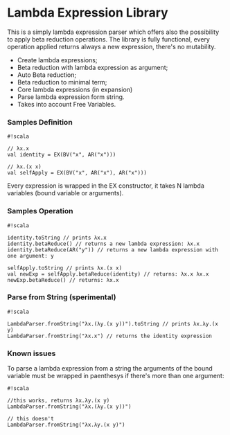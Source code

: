 # Lambda Expression Library #

This is a simply lambda expression parser which offers also the possibility to apply beta reduction operations. The library is fully functional, every operation applied returns always a new expression, there's no mutability.

* Create lambda expressions;
* Beta reduction with lambda expression as argument;
* Auto Beta reduction;
* Beta reduction to minimal term;
* Core lambda expressions (in expansion)
* Parse lambda expression form string.
* Takes into account Free Variables.

### Samples Definition ###

```
#!scala

// λx.x
val identity = EX(BV("x", AR("x")))

// λx.(x x)
val selfApply = EX(BV("x", AR("x"), AR("x")))
```

Every expression is wrapped in the EX constructor, it takes N lambda variables (bound variable or arguments).

### Samples Operation ###

```
#!scala

identity.toString // prints λx.x
identity.betaReduce() // returns a new lambda expression: λx.x
identity.betaReduce(AR("y")) // returns a new lambda expression with one argument: y

selfApply.toString // prints λx.(x x)
val newExp = selfApply.betaReduce(identity) // returns: λx.x λx.x
newExp.betaReduce() // returns: λx.x
```

### Parse from String (sperimental) ###

```
#!scala

LambdaParser.fromString("λx.(λy.(x y))").toString // prints λx.λy.(x y)
LambdaParser.fromString("λx.x") // returns the identity expression
```

### Known issues ###

To parse a lambda expression from a string the arguments of the bound variable must be wrapped in paenthesys if there's more than one argument:

```
#!scala

//this works, returns λx.λy.(x y)
LambdaParser.fromString("λx.(λy.(x y))") 

// this doesn't
LambdaParser.fromString("λx.λy.(x y)") 
```